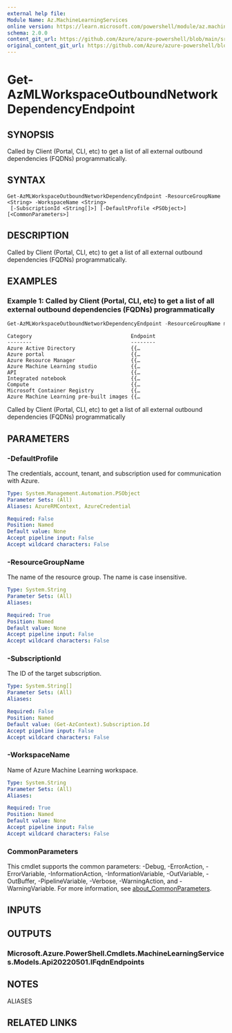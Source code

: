 ```yaml
---
external help file:
Module Name: Az.MachineLearningServices
online version: https://learn.microsoft.com/powershell/module/az.machinelearningservices/get-azmlworkspaceoutboundnetworkdependencyendpoint
schema: 2.0.0
content_git_url: https://github.com/Azure/azure-powershell/blob/main/src/MachineLearningServices/help/Get-AzMLWorkspaceOutboundNetworkDependencyEndpoint.md
original_content_git_url: https://github.com/Azure/azure-powershell/blob/main/src/MachineLearningServices/help/Get-AzMLWorkspaceOutboundNetworkDependencyEndpoint.md
---
```


# Get-AzMLWorkspaceOutboundNetworkDependencyEndpoint

## SYNOPSIS
Called by Client (Portal, CLI, etc) to get a list of all external outbound dependencies (FQDNs) programmatically.

## SYNTAX

```
Get-AzMLWorkspaceOutboundNetworkDependencyEndpoint -ResourceGroupName <String> -WorkspaceName <String>
 [-SubscriptionId <String[]>] [-DefaultProfile <PSObject>] [<CommonParameters>]
```

## DESCRIPTION
Called by Client (Portal, CLI, etc) to get a list of all external outbound dependencies (FQDNs) programmatically.

## EXAMPLES

### Example 1: Called by Client (Portal, CLI, etc) to get a list of all external outbound dependencies (FQDNs) programmatically
```powershell
Get-AzMLWorkspaceOutboundNetworkDependencyEndpoint -ResourceGroupName ml-rg-test -WorkspaceName mlworkspace-cli01
```

```output
Category                                Endpoint
--------                                --------
Azure Active Directory                  {{…
Azure portal                            {{…
Azure Resource Manager                  {{…
Azure Machine Learning studio           {{…
API                                     {{…
Integrated notebook                     {{…
Compute                                 {{…
Microsoft Container Registry            {{…
Azure Machine Learning pre-built images {{…
```

Called by Client (Portal, CLI, etc) to get a list of all external outbound dependencies (FQDNs) programmatically

## PARAMETERS

### -DefaultProfile
The credentials, account, tenant, and subscription used for communication with Azure.

```yaml
Type: System.Management.Automation.PSObject
Parameter Sets: (All)
Aliases: AzureRMContext, AzureCredential

Required: False
Position: Named
Default value: None
Accept pipeline input: False
Accept wildcard characters: False
```

### -ResourceGroupName
The name of the resource group.
The name is case insensitive.

```yaml
Type: System.String
Parameter Sets: (All)
Aliases:

Required: True
Position: Named
Default value: None
Accept pipeline input: False
Accept wildcard characters: False
```

### -SubscriptionId
The ID of the target subscription.

```yaml
Type: System.String[]
Parameter Sets: (All)
Aliases:

Required: False
Position: Named
Default value: (Get-AzContext).Subscription.Id
Accept pipeline input: False
Accept wildcard characters: False
```

### -WorkspaceName
Name of Azure Machine Learning workspace.

```yaml
Type: System.String
Parameter Sets: (All)
Aliases:

Required: True
Position: Named
Default value: None
Accept pipeline input: False
Accept wildcard characters: False
```

### CommonParameters
This cmdlet supports the common parameters: -Debug, -ErrorAction, -ErrorVariable, -InformationAction, -InformationVariable, -OutVariable, -OutBuffer, -PipelineVariable, -Verbose, -WarningAction, and -WarningVariable. For more information, see [about_CommonParameters](http://go.microsoft.com/fwlink/?LinkID=113216).

## INPUTS

## OUTPUTS

### Microsoft.Azure.PowerShell.Cmdlets.MachineLearningServices.Models.Api20220501.IFqdnEndpoints

## NOTES

ALIASES

## RELATED LINKS

